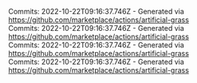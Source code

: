 Commits: 2022-10-22T09:16:37.746Z - Generated via https://github.com/marketplace/actions/artificial-grass
<br>
Commits: 2022-10-22T09:16:37.746Z - Generated via https://github.com/marketplace/actions/artificial-grass
<br>
Commits: 2022-10-22T09:16:37.746Z - Generated via https://github.com/marketplace/actions/artificial-grass
<br>
Commits: 2022-10-22T09:16:37.746Z - Generated via https://github.com/marketplace/actions/artificial-grass
<br>
